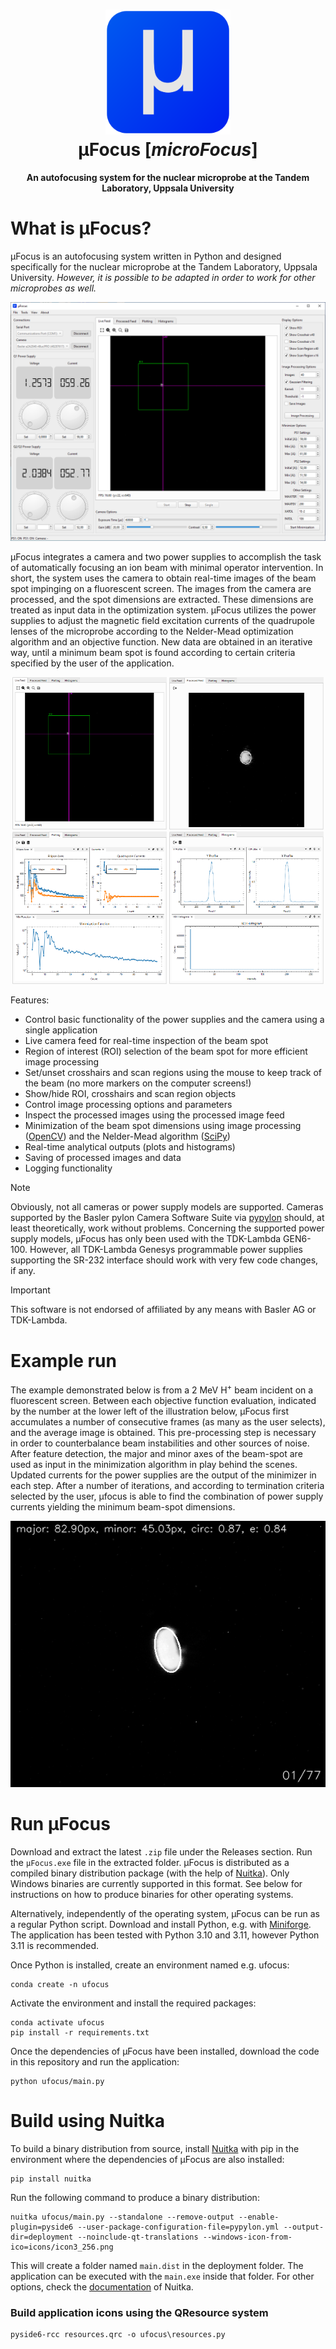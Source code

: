<h1 align="center">
  <img src="images/icon3_256.png" width="200">
  <br>
  μFocus [<em>microFocus</em>]
</h1>

<p align="center"><strong>An autofocusing system for the nuclear microprobe at the Tandem Laboratory, Uppsala University</strong></p>

# What is μFocus?
μFocus is an autofocusing system written in Python and designed specifically for the nuclear microprobe at the Tandem Laboratory, Uppsala University. _However, it is possible to be adapted in order to work for other microprobes as well._

![ufocus-gui](images/app_full_v2.png)

μFocus integrates a camera and two power supplies to accomplish the task of automatically focusing an ion beam with minimal operator intervention. In short, the system uses the camera to obtain real-time images of the beam spot impinging on a fluorescent screen. The images from the camera are processed, and the spot dimensions are extracted. These dimensions are treated as input data in the optimization system. μFocus utilizes the power supplies to adjust the magnetic field excitation currents of the quadrupole lenses of the microprobe according to the Nelder-Mead optimization algorithm and an objective function. New data are obtained in an iterative way, until a minimum beam spot is found according to certain criteria specified by the user of the application.

<p align="center">

<img src="images/app_live_feed_v2_cropped.png" width=49%>
<img src="images/app_processed_feed_v2_cropped.png" width=49%>
<img src="images/app_plotting_v2_cropped.png" width=49%>
<img src="images/app_histograms_v2_cropped.png" width=49%>

</p>

Features:
* Control basic functionality of the power supplies and the camera using a single application
* Live camera feed for real-time inspection of the beam spot
* Region of interest (ROI) selection of the beam spot for more efficient image processing
* Set/unset crosshairs and scan regions using the mouse to keep track of the beam (no more markers on the computer screens!)
* Show/hide ROI, crosshairs and scan region objects
* Control image processing options and parameters
* Inspect the processed images using the processed image feed
* Minimization of the beam spot dimensions using image processing ([OpenCV](https://opencv.org)) and the Nelder-Mead algorithm ([SciPy](https://scipy.org))
* Real-time analytical outputs (plots and histograms)
* Saving of processed images and data
* Logging functionality

> [!NOTE]
> Obviously, not all cameras or power supply models are supported. Cameras supported by the Basler pylon Camera Software Suite via [pypylon](https://github.com/basler/pypylon) should, at least theoretically, work without problems. Concerning the supported power supply models, μFocus has only been used with the TDK-Lambda GEN6-100. However, all TDK-Lambda Genesys programmable power supplies supporting the SR-232 interface should work with very few code changes, if any.

> [!IMPORTANT]
> This software is not endorsed of affiliated by any means with Basler AG or TDK-Lambda.

# Example run

The example demonstrated below is from a 2 MeV H<sup>+</sup> beam incident on a fluorescent screen. Between each objective function evaluation, indicated by the number at the lower left of the illustration below, μFocus first accumulates a number of consecutive frames (as many as the user selects), and the average image is obtained. This pre-processing step is necessary in order to counterbalance beam instabilities and other sources of noise. After feature detection, the major and minor axes of the beam-spot are used as input in the minimization algorithm in play behind the scenes. Updated currents for the power supplies are the output of the minimizer in each step. After a number of iterations, and according to termination criteria selected by the user, μfocus is able to find the combination of power supply currents yielding the minimum beam-spot dimensions.

![ufocus-example](images/images_processed_fast.gif)

# Run μFocus

Download and extract the latest `.zip` file under the Releases section. Run the `μFocus.exe` file in the extracted folder. μFocus is distributed as a compiled binary distribution package (with the help of [Nuitka](https://github.com/Nuitka/Nuitka)). Only Windows binaries are currently supported in this format. See below for instructions on how to produce binaries for other operating systems.

Alternatively, independently of the operating system, μFocus can be run as a regular Python script. Download and install Python, e.g. with [Miniforge](https://github.com/conda-forge/miniforge). The application has been tested with Python 3.10 and 3.11, however Python 3.11 is recommended.

Once Python is installed, create an environment named e.g. ufocus:
```
conda create -n ufocus
```

Activate the environment and install the required packages:
```
conda activate ufocus
pip install -r requirements.txt
```

Once the dependencies of μFocus have been installed, download the code in this repository and run the application:
```
python ufocus/main.py
```

# Build using Nuitka
To build a binary distribution from source, install [Nuitka](https://github.com/Nuitka/Nuitka) with pip in the environment where the dependencies of μFocus are also installed:
```
pip install nuitka
```

Run the following command to produce a binary distribution:
```
nuitka ufocus/main.py --standalone --remove-output --enable-plugin=pyside6 --user-package-configuration-file=pypylon.yml --output-dir=deployment --noinclude-qt-translations --windows-icon-from-ico=icons/icon3_256.png
```
This will create a folder named ```main.dist``` in the deployment folder. The application can be executed with the ```main.exe``` inside that folder. For other options, check the [documentation](https://nuitka.net/) of Nuitka.

### Build application icons using the QResource system
```
pyside6-rcc resources.qrc -o ufocus\resources.py
```
